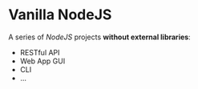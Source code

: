 # Vanilla NodeJS

A series of _NodeJS_ projects **without external libraries**:

- RESTful API
- Web App GUI
- CLI
- ...
